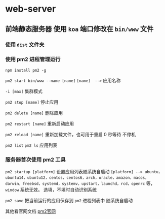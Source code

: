 # web-server

## 前端静态服务器 使用 `koa` 端口修改在 `bin/www` 文件

### 使用 `dist` 文件夹

### 使用 pm2 进程管理运行

`npm install pm2 -g`

`pm2 start bin/www --name [name]`  `[name]  -->` 应用名称

`-i [max]` 集群模式

`pm2 stop [name]` 停止应用

`pm2 delete [name]` 删除应用

`pm2 restart [name]` 重新启动应用

`pm2 reload [name]` 重新加载文件，也可用于重启 0 秒等待 不停机

`pm2 list` `pm2 ls` 应用列表

### 服务器首次使用 pm2 工具

`pm2 startup [platform]`  设置应用列表随系统自启动 `[platform] --> ubuntu，ubuntu14，ubuntu12，centos，centos6，arch，oracle，amazon，macos，darwin，freebsd，systemd，systemv，upstart，launchd，rcd，openrc` 等，`window` 系统无效。 选填，不填时自动识别系统

`pm2 save`  把当前运行的应用保存到 `pm2` 进程列表中 随系统自启动

其他看官网文档 [pm2官网](https://pm2.io/doc/en/runtime/overview/ "pm2官网")
